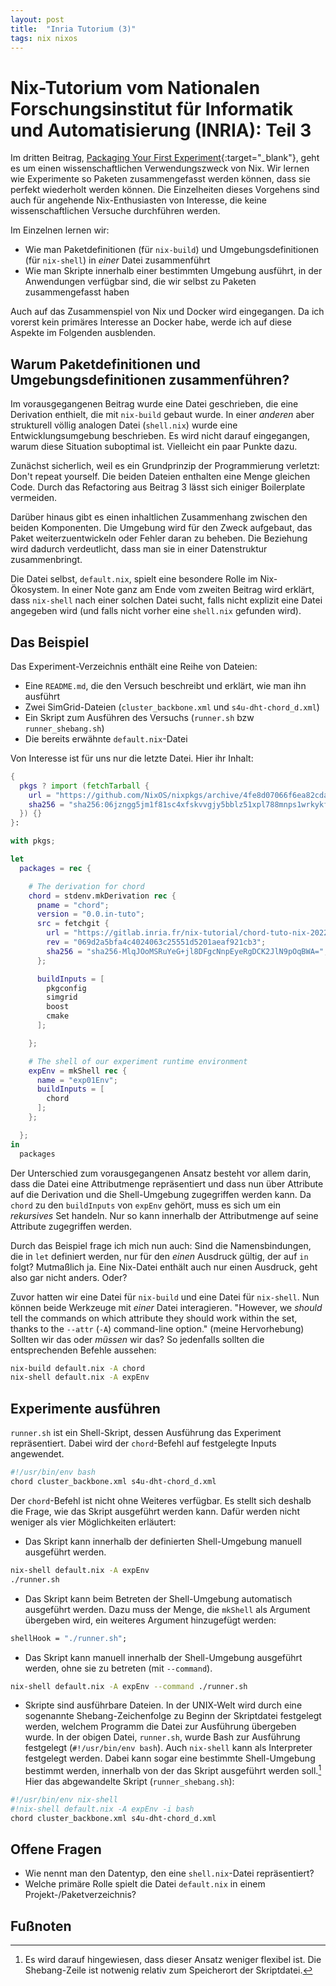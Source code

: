 ```yaml
---
layout: post
title:  "Inria Tutorium (3)"
tags: nix nixos
---
```


# Nix-Tutorium vom Nationalen Forschungsinstitut für Informatik und Automatisierung (INRIA): Teil 3
Im dritten Beitrag, [Packaging Your First Experiment](https://nix-tutorial.gitlabpages.inria.fr/nix-tutorial/first-experiment.html){:target="_blank"}, geht es um einen wissenschaftlichen Verwendungszweck von Nix. Wir lernen wie Experimente so Paketen zusammengefasst werden können, dass sie perfekt wiederholt werden können. Die Einzelheiten dieses Vorgehens sind auch für angehende Nix-Enthusiasten von Interesse, die keine wissenschaftlichen Versuche durchführen werden.

Im Einzelnen lernen wir:
- Wie man Paketdefinitionen (für `nix-build`) und Umgebungsdefinitionen (für `nix-shell`) in *einer* Datei zusammenführt
- Wie man Skripte innerhalb einer bestimmten Umgebung ausführt, in der Anwendungen verfügbar sind, die wir selbst zu Paketen zusammengefasst haben

Auch auf das Zusammenspiel von Nix und Docker wird eingegangen. Da ich vorerst kein primäres Interesse an Docker habe, werde ich auf diese Aspekte im Folgenden ausblenden.

## Warum Paketdefinitionen und Umgebungsdefinitionen zusammenführen?
Im vorausgegangenen Beitrag wurde eine Datei geschrieben, die eine Derivation enthielt, die mit `nix-build` gebaut wurde. In einer *anderen* aber strukturell völlig analogen Datei (`shell.nix`) wurde eine Entwicklungsumgebung beschrieben. Es wird nicht darauf eingegangen, warum diese Situation suboptimal ist. Vielleicht ein paar Punkte dazu.

Zunächst sicherlich, weil es ein Grundprinzip der Programmierung verletzt: Don't repeat yourself. Die beiden Dateien enthalten eine Menge gleichen Code. Durch das Refactoring aus Beitrag 3 lässt sich einiger Boilerplate vermeiden.

Darüber hinaus gibt es einen inhaltlichen Zusammenhang zwischen den beiden Komponenten. Die Umgebung wird für den Zweck aufgebaut, das Paket weiterzuentwickeln oder Fehler daran zu beheben. Die Beziehung wird dadurch verdeutlicht, dass man sie in einer Datenstruktur zusammenbringt.

Die Datei selbst, `default.nix`, spielt eine besondere Rolle im Nix-Ökosystem. In einer Note ganz am Ende vom zweiten Beitrag wird erklärt, dass `nix-shell` nach einer solchen Datei sucht, falls nicht explizit eine Datei angegeben wird (und falls nicht vorher eine `shell.nix` gefunden wird).

## Das Beispiel
Das Experiment-Verzeichnis enthält eine Reihe von Dateien:
- Eine `README.md`, die den Versuch beschreibt und erklärt, wie man ihn ausführt
- Zwei SimGrid-Dateien (`cluster_backbone.xml` und `s4u-dht-chord_d.xml`)
- Ein Skript zum Ausführen des Versuchs (`runner.sh` bzw `runner_shebang.sh`)
- Die bereits erwähnte `default.nix`-Datei

Von Interesse ist für uns nur die letzte Datei. Hier ihr Inhalt:
```nix
{
  pkgs ? import (fetchTarball {
    url = "https://github.com/NixOS/nixpkgs/archive/4fe8d07066f6ea82cda2b0c9ae7aee59b2d241b3.tar.gz";
    sha256 = "sha256:06jzngg5jm1f81sc4xfskvvgjy5bblz51xpl788mnps1wrkykfhp";
  }) {}
}:

with pkgs;

let
  packages = rec {

    # The derivation for chord
    chord = stdenv.mkDerivation rec {
      pname = "chord";
      version = "0.0.in-tuto";
      src = fetchgit {
        url = "https://gitlab.inria.fr/nix-tutorial/chord-tuto-nix-2022";
        rev = "069d2a5bfa4c4024063c25551d5201aeaf921cb3";
        sha256 = "sha256-MlqJOoMSRuYeG+jl8DFgcNnpEyeRgDCK2JlN9pOqBWA=";
      };

      buildInputs = [
        pkgconfig
        simgrid
        boost
        cmake
      ];

    };

    # The shell of our experiment runtime environment
    expEnv = mkShell rec {
      name = "exp01Env";
      buildInputs = [
        chord
      ];
    };

  };
in
  packages
```

Der Unterschied zum vorausgegangenen Ansatz besteht vor allem darin, dass die Datei eine Attributmenge repräsentiert und dass nun über Attribute auf die Derivation und die Shell-Umgebung zugegriffen werden kann. Da `chord` zu den `buildInputs` von `expEnv` gehört, muss es sich um ein *rekursives* Set handeln. Nur so kann innerhalb der Attributmenge auf seine Attribute zugegriffen werden.

Durch das Beispiel frage ich mich nun auch: Sind die Namensbindungen, die in `let` definiert werden, nur für den *einen* Ausdruck gültig, der auf `in` folgt? Mutmaßlich ja. Eine Nix-Datei enthält auch nur einen Ausdruck, geht also gar nicht anders. Oder?

Zuvor hatten wir eine Datei für `nix-build` und eine Datei für `nix-shell`. Nun können beide Werkzeuge mit *einer* Datei interagieren. "However, we *should* tell the commands on which attribute they should work within the set, thanks to the `--attr` (`-A`) command-line option." (meine Hervorhebung) Sollten wir das oder *müssen* wir das? So jedenfalls sollten die entsprechenden Befehle aussehen:
```bash
nix-build default.nix -A chord
nix-shell default.nix -A expEnv
```

## Experimente ausführen
`runner.sh` ist ein Shell-Skript, dessen Ausführung das Experiment repräsentiert. Dabei wird der `chord`-Befehl auf festgelegte Inputs angewendet.
```bash
#!/usr/bin/env bash
chord cluster_backbone.xml s4u-dht-chord_d.xml
```

Der `chord`-Befehl ist nicht ohne Weiteres verfügbar. Es stellt sich deshalb die Frage, wie das Skript ausgeführt werden kann. Dafür werden nicht weniger als vier Möglichkeiten erläutert:
- Das Skript kann innerhalb der definierten Shell-Umgebung manuell ausgeführt werden.
```bash
nix-shell default.nix -A expEnv
./runner.sh
```
- Das Skript kann beim Betreten der Shell-Umgebung automatisch ausgeführt werden. Dazu muss der Menge, die `mkShell` als Argument übergeben wird, ein weiteres Argument hinzugefügt werden:
```nix
shellHook = "./runner.sh";
```
- Das Skript kann manuell innerhalb der Shell-Umgebung ausgeführt werden, ohne sie zu betreten (mit `--command`).
```bash
nix-shell default.nix -A expEnv --command ./runner.sh
```
- Skripte sind ausführbare Dateien. In der UNIX-Welt wird durch eine sogenannte Shebang-Zeichenfolge zu Beginn der Skriptdatei festgelegt werden, welchem Programm die Datei zur Ausführung übergeben wurde. In der obigen Datei, `runner.sh`, wurde Bash zur Ausführung festgelegt (`#!/usr/bin/env bash`). Auch `nix-shell` kann als Interpreter festgelegt werden. Dabei kann sogar eine bestimmte Shell-Umgebung bestimmt werden, innerhalb von der das Skript ausgeführt werden soll.[^shebang] Hier das abgewandelte Skript (`runner_shebang.sh`):
```bash
#!/usr/bin/env nix-shell
#!nix-shell default.nix -A expEnv -i bash
chord cluster_backbone.xml s4u-dht-chord_d.xml
```

## Offene Fragen
- Wie nennt man den Datentyp, den eine `shell.nix`-Datei repräsentiert?
- Welche primäre Rolle spielt die Datei `default.nix` in einem Projekt-/Paketverzeichnis?

## Fußnoten
[^shebang]: Es wird darauf hingewiesen, dass dieser Ansatz weniger flexibel ist. Die Shebang-Zeile ist notwenig relativ zum Speicherort der Skriptdatei.
